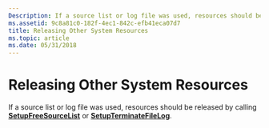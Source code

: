 ```yaml
---
Description: If a source list or log file was used, resources should be released by calling SetupFreeSourceList or SetupTerminateFileLog.
ms.assetid: 9c8a81c0-182f-4ec1-842c-efb41eca07d7
title: Releasing Other System Resources
ms.topic: article
ms.date: 05/31/2018
---
```


# Releasing Other System Resources

If a source list or log file was used, resources should be released by calling [**SetupFreeSourceList**](/windows/desktop/api/Setupapi/nf-setupapi-setupfreesourcelista) or [**SetupTerminateFileLog**](/windows/desktop/api/Setupapi/nf-setupapi-setupterminatefilelog).

 

 



